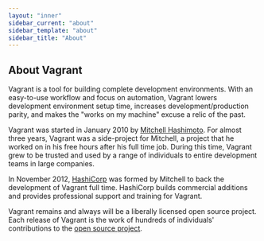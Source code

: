 ```yaml
---
layout: "inner"
sidebar_current: "about"
sidebar_template: "about"
sidebar_title: "About"
---
```


## About Vagrant

Vagrant is a tool for building complete development environments. With an easy-to-use workflow and focus on automation, Vagrant lowers development environment setup time, increases development/production parity, and makes the "works on my machine" excuse a relic of the past.

Vagrant was started in January 2010 by [Mitchell Hashimoto](http://twitter.com/mitchellh). For almost three years, Vagrant was a side-project for Mitchell, a project that he worked on in his free hours after his full time job. During this time, Vagrant grew to be trusted and used by a range of individuals to entire development teams in large companies.

In November 2012, [HashiCorp](http://www.hashicorp.com) was formed by Mitchell to back the development of Vagrant full time. HashiCorp builds commercial additions and provides professional support and training for Vagrant.

Vagrant remains and always will be a liberally licensed open source project. Each release of Vagrant is the work of hundreds of individuals' contributions to the [open source project](http://github.com/mitchellh/vagrant).
